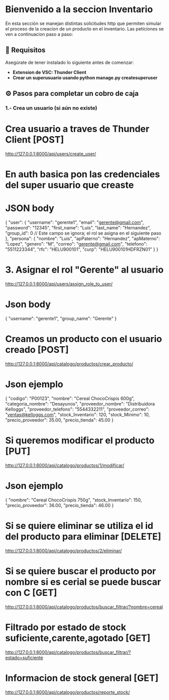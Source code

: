 
# Bienvenido a la seccion Inventario

En esta sección se manejan distintas solicitudes http que permiten simular el proceso de la creacion de un producto en el inventario. Las peticiones se ven a continuacion paso a paso:

## 📌 Requisitos

Asegúrate de tener instalado lo siguiente antes de comenzar:

-   **Extension de VSC: Thunder Client**
-   **Crear un superusuario usando python manage.py createsuperuser** 

## ⚙️ Pasos para completar un cobro de caja

### 1.- Crea un usuario (si aún no existe)

# Crea usuario a traves de Thunder Client [POST]
http://127.0.0.1:8000/api/users/create_user/
# En auth basica pon las credenciales del super usuario que creaste

# JSON body

{
  "user": {
    "username": "gerente1",
    "email": "gerente@gmail.com",
    "password": "12345",
    "first_name": "Luis",
    "last_name": "Hernandez",
    "group_id": 0  // Este campo se ignora; el rol se asigna en el siguiente paso
  },
  "persona": {
    "nombre": "Luis",
    "apPaterno": "Hernandez",
    "apMaterno": "Lopez",
    "genero": "M",
    "correo": "gerente@gmail.com",
    "telefono": "5511223344",
    "rfc": "HELU900101",
    "curp": "HELU900101HDFRZN01"
  }
}

# 3. Asignar el rol "Gerente" al usuario
http://127.0.0.1:8000/api/users/assign_role_to_user/

# Json body
{
  "username": "gerente1",
  "group_name": "Gerente"
}

# Creamos un producto con el usuario creado [POST]
http://127.0.0.1:8000/api/catalogo/productos/crear_producto/

# Json ejemplo

{
  "codigo": "P00123",
  "nombre": "Cereal ChocoCrispis 600g",
  "categoria_nombre": "Desayunos",
  "proveedor_nombre": "Distribuidora Kelloggs",
  "proveedor_telefono": "5544332211",
  "proveedor_correo": "ventas@kelloggs.com",
  "stock_Inventario": 120,
  "stock_Minimo": 10,
  "precio_proveedor": 35.00,
  "precio_tienda": 45.00
}

# Si queremos modificar el producto [PUT]
http://127.0.0.1:8000/api/catalogo/productos/1/modificar/

# Json ejemplo

{
  "nombre": "Cereal ChocoCrispis 750g",
  "stock_Inventario": 150,
  "precio_proveedor": 36.00,
  "precio_tienda": 46.00
}

# Si se quiere eliminar se utiliza el id del producto para eliminar  [DELETE]
http://127.0.0.1:8000/api/catalogo/productos/2/eliminar/

# Si se quiere buscar el producto por nombre  si es cerial se puede buscar con C [GET]
 http://127.0.0.1:8000/api/catalogo/productos/buscar_filtrar/?nombre=cereal

# Filtrado por estado de stock suficiente,carente,agotado [GET]
 http://127.0.0.1:8000/api/catalogo/productos/buscar_filtrar/?estado=suficiente
 
# Informacion de stock general [GET]
http://127.0.0.1:8000/api/catalogo/productos/reporte_stock/
